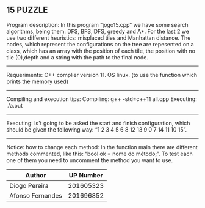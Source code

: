15 PUZZLE
-------------------------------------------

Program description:
        In this program “jogo15.cpp” we have some search algorithms, being them: DFS, BFS,IDFS, greedy and A*. For the last 2 we use two different heuristics: misplaced tiles and Manhattan distance. The nodes, which represent the configurations on the tree are repesented on a class, which has an array with the position of each tile, the position with no tile (0),depth and a string with the path to the final node. 

-------------------------------------------

Requeriments:
	C++ complier version 11.
	OS linux. (to use the function which prints the memory used)

-------------------------------------------

Compiling and execution tips:
	Compiling: g++ -std=c++11 all.cpp
	Executing: ./a.out

-------------------------------------------

Executing:
	Is't going to be asked the start and finish configuration, which should be given the following way: “1 2 3 4 5 6 8 12 13 9 0 7 14 11 10 15”.

-------------------------------------------

Notice:
how to change each method:
     In the function main there are different methods commented, like this: “bool ok = nome do método;”. To test each one of them you need to uncomment the method you want to use.

| Author            |   UP Number       |
|-------------------|:-----------------:|
|Diogo Pereira      |   201605323       |
|Afonso Fernandes   |   201696852       |

